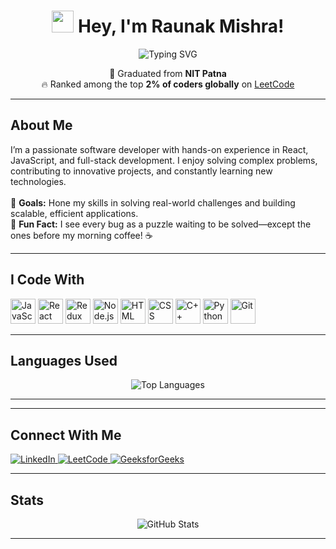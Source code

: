 <h1 align="center">
  <img src="https://media.giphy.com/media/hvRJCLFzcasrR4ia7z/giphy.gif" width="35">
  Hey, I'm Raunak Mishra!
</h1>

<p align="center">
  <img src="https://readme-typing-svg.demolab.com?font=Fira+Code&size=22&pause=1000&color=F75C7E&width=600&lines=Software+Developer+%7C+Problem+Solver;LeetCode+Knight+%7C+Among+Top+2%25+Coder;React+%7C+JavaScript+%7C+Node.js+%7C+C%2B%2B;Passionate+about+Learning+and+Building!" alt="Typing SVG">
</p>

<p align="center">
  🚀 Graduated from <b>NIT Patna</b> <br>
  🔥 Ranked among the top <b>2% of coders globally</b> on <a href="https://leetcode.com/u/raunakmishra1243/">LeetCode</a>
</p>

---

<h2 align="left">About Me</h2>

<p align="left">
  I’m a passionate software developer with hands-on experience in React, JavaScript, and full-stack development. I enjoy solving complex problems, contributing to innovative projects, and constantly learning new technologies. <br><br>
  🎯 <b>Goals:</b> Hone my skills in solving real-world challenges and building scalable, efficient applications. <br>
  🌟 <b>Fun Fact:</b> I see every bug as a puzzle waiting to be solved—except the ones before my morning coffee! ☕ <br>
</p>

---

<h2 align="left">I Code With</h2>

<div align="left">
  <img src="https://cdn.jsdelivr.net/gh/devicons/devicon/icons/javascript/javascript-original.svg" height="40" alt="JavaScript" />
  <img src="https://cdn.jsdelivr.net/gh/devicons/devicon/icons/react/react-original.svg" height="40" alt="React" />
  <img src="https://cdn.jsdelivr.net/gh/devicons/devicon/icons/redux/redux-original.svg" height="40" alt="Redux" />
  <img src="https://cdn.jsdelivr.net/gh/devicons/devicon/icons/nodejs/nodejs-original.svg" height="40" alt="Node.js" />
  <img src="https://cdn.jsdelivr.net/gh/devicons/devicon/icons/html5/html5-original.svg" height="40" alt="HTML" />
  <img src="https://cdn.jsdelivr.net/gh/devicons/devicon/icons/css3/css3-original.svg" height="40" alt="CSS" />
  <img src="https://cdn.jsdelivr.net/gh/devicons/devicon/icons/cplusplus/cplusplus-original.svg" height="40" alt="C++" />
  <img src="https://cdn.jsdelivr.net/gh/devicons/devicon/icons/python/python-original.svg" height="40" alt="Python" />
  <img src="https://cdn.jsdelivr.net/gh/devicons/devicon/icons/git/git-original.svg" height="40" alt="Git" />
</div>

---

<h2 align="left">Languages Used</h2>

<div align="center">
  <img src="https://github-readme-stats.vercel.app/api/top-langs/?username=raunakjr&layout=compact&theme=radical" alt="Top Languages">
</div>

---


---

<h2 align="left">Connect With Me</h2>

<p align="left">
  <a href="https://www.linkedin.com/in/raunak-mishra-115b37215" target="_blank">
    <img src="https://img.shields.io/badge/LinkedIn-0077B5?logo=linkedin&logoColor=white&style=for-the-badge" alt="LinkedIn" />
  </a>
  <a href="https://leetcode.com/u/raunakmishra1243/" target="_blank">
    <img src="https://img.shields.io/badge/LeetCode-FFA116?logo=leetcode&logoColor=white&style=for-the-badge" alt="LeetCode" />
  </a>
  <a href="https://auth.geeksforgeeks.org/user/raunakmishra1243/profile" target="_blank">
    <img src="https://img.shields.io/badge/GeeksforGeeks-008000?logo=geeksforgeeks&logoColor=white&style=for-the-badge" alt="GeeksforGeeks" />
  </a>
</p>

---

<h2 align="left">Stats</h2>

<div align="center">
  <img src="https://github-readme-stats.vercel.app/api?username=raunakjr&show_icons=true&theme=radical" alt="GitHub Stats" />
 
</div>

---


